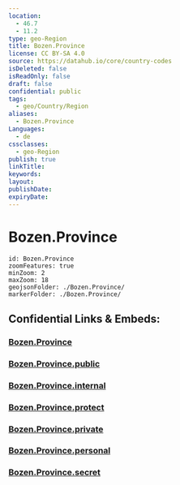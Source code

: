 ```yaml
---
location:
  - 46.7
  - 11.2
type: geo-Region
title: Bozen.Province
license: CC BY-SA 4.0
source: https://datahub.io/core/country-codes
isDeleted: false
isReadOnly: false
draft: false
confidential: public
tags:
  - geo/Country/Region
aliases:
  - Bozen.Province
Languages:
  - de
cssclasses:
  - geo-Region
publish: true
linkTitle:
keywords:
layout:
publishDate:
expiryDate:
---
```


# Bozen.Province

```leaflet
id: Bozen.Province
zoomFeatures: true 
minZoom: 2 
maxZoom: 18
geojsonFolder: ./Bozen.Province/
markerFolder: ./Bozen.Province/
```


## Confidential Links & Embeds: 

### [Bozen.Province](/_Standards/Earth/Continent/Europe/Europe~South/Italy/regions~Italy/Trentino/Bozen.Province.md) 

### [Bozen.Province.public](/_public/Earth/Continent/Europe/Europe~South/Italy/regions~Italy/Trentino/Bozen.Province.public.md) 

### [Bozen.Province.internal](/_internal/Earth/Continent/Europe/Europe~South/Italy/regions~Italy/Trentino/Bozen.Province.internal.md) 

### [Bozen.Province.protect](/_protect/Earth/Continent/Europe/Europe~South/Italy/regions~Italy/Trentino/Bozen.Province.protect.md) 

### [Bozen.Province.private](/_private/Earth/Continent/Europe/Europe~South/Italy/regions~Italy/Trentino/Bozen.Province.private.md) 

### [Bozen.Province.personal](/_personal/Earth/Continent/Europe/Europe~South/Italy/regions~Italy/Trentino/Bozen.Province.personal.md) 

### [Bozen.Province.secret](/_secret/Earth/Continent/Europe/Europe~South/Italy/regions~Italy/Trentino/Bozen.Province.secret.md)

